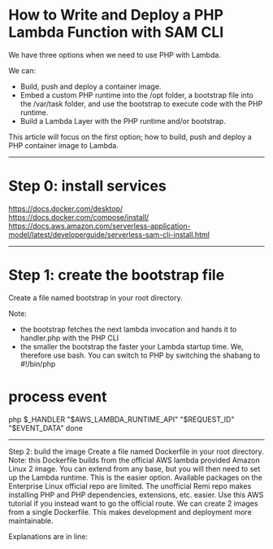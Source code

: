 # How to Write and Deploy a PHP Lambda Function with SAM CLI

We have three options when we need to use PHP with Lambda.

We can:
- Build, push and deploy a container image.
- Embed a custom PHP runtime into the /opt folder, a bootstrap file into the /var/task folder, and use the bootstrap to execute code with the PHP runtime.
- Build a Lambda Layer with the PHP runtime and/or bootstrap.

This article will focus on the first option; how to build, push and deploy a PHP container image to Lambda.

---

# Step 0: install services

https://docs.docker.com/desktop/
https://docs.docker.com/compose/install/
https://docs.aws.amazon.com/serverless-application-model/latest/developerguide/serverless-sam-cli-install.html

---

# Step 1: create the bootstrap file

Create a file named bootstrap in your root directory.

Note:
- the bootstrap fetches the next lambda invocation and hands it to handler.php with the PHP CLI
- the smaller the bootstrap the faster your Lambda startup time. We, therefore use bash. You can switch to PHP by switching the shabang to #!/bin/php



# process event
php $_HANDLER "$AWS_LAMBDA_RUNTIME_API" "$REQUEST_ID" "$EVENT_DATA"
done


---

Step 2: build the image
Create a file named Dockerfile in your root directory.
Note:
this Dockerfile builds from the official AWS lambda provided Amazon Linux 2 image. You can extend from any base, but you will then need to set up the Lambda runtime. This is the easier option.
Available packages on the Enterprise Linux official repo are limited. The unofficial Remi repo makes installing PHP and PHP dependencies, extensions, etc. easier. Use this AWS tutorial if you instead want to go the official route.
We can create 2 images from a single Dockerfile. This makes development and deployment more maintainable.

Explanations are in line:
